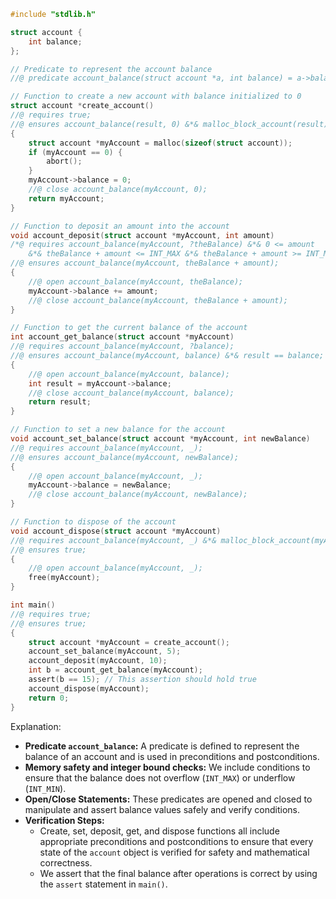 ```c
#include "stdlib.h"

struct account {
    int balance;
};

// Predicate to represent the account balance
//@ predicate account_balance(struct account *a, int balance) = a->balance |-> balance;

// Function to create a new account with balance initialized to 0
struct account *create_account()
//@ requires true;
//@ ensures account_balance(result, 0) &*& malloc_block_account(result);
{
    struct account *myAccount = malloc(sizeof(struct account));
    if (myAccount == 0) {
        abort();
    }
    myAccount->balance = 0;
    //@ close account_balance(myAccount, 0);
    return myAccount;
}

// Function to deposit an amount into the account
void account_deposit(struct account *myAccount, int amount)
/*@ requires account_balance(myAccount, ?theBalance) &*& 0 <= amount
    &*& theBalance + amount <= INT_MAX &*& theBalance + amount >= INT_MIN; @*/
//@ ensures account_balance(myAccount, theBalance + amount);
{
    //@ open account_balance(myAccount, theBalance);
    myAccount->balance += amount;
    //@ close account_balance(myAccount, theBalance + amount);
}

// Function to get the current balance of the account
int account_get_balance(struct account *myAccount)
//@ requires account_balance(myAccount, ?balance);
//@ ensures account_balance(myAccount, balance) &*& result == balance;
{
    //@ open account_balance(myAccount, balance);
    int result = myAccount->balance;
    //@ close account_balance(myAccount, balance);
    return result;
}

// Function to set a new balance for the account
void account_set_balance(struct account *myAccount, int newBalance)
//@ requires account_balance(myAccount, _);
//@ ensures account_balance(myAccount, newBalance);
{
    //@ open account_balance(myAccount, _);
    myAccount->balance = newBalance;
    //@ close account_balance(myAccount, newBalance);
}

// Function to dispose of the account
void account_dispose(struct account *myAccount)
//@ requires account_balance(myAccount, _) &*& malloc_block_account(myAccount);
//@ ensures true;
{
    //@ open account_balance(myAccount, _);
    free(myAccount);
}

int main()
//@ requires true;
//@ ensures true;
{
    struct account *myAccount = create_account();
    account_set_balance(myAccount, 5);
    account_deposit(myAccount, 10);
    int b = account_get_balance(myAccount);
    assert(b == 15); // This assertion should hold true
    account_dispose(myAccount);
    return 0;
}
```

Explanation:
- **Predicate `account_balance`:** A predicate is defined to represent the balance of an account and is used in preconditions and postconditions.
- **Memory safety and integer bound checks:** We include conditions to ensure that the balance does not overflow (`INT_MAX`) or underflow (`INT_MIN`).
- **Open/Close Statements:** These predicates are opened and closed to manipulate and assert balance values safely and verify conditions.
- **Verification Steps:**
    - Create, set, deposit, get, and dispose functions all include appropriate preconditions and postconditions to ensure that every state of the `account` object is verified for safety and mathematical correctness.
    - We assert that the final balance after operations is correct by using the `assert` statement in `main()`.

